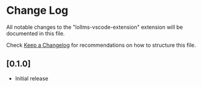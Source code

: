 # Change Log

All notable changes to the "lollms-vscode-extension" extension will be documented in this file.

Check [Keep a Changelog](http://keepachangelog.com/) for recommendations on how to structure this file.

## [0.1.0]

- Initial release